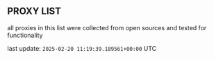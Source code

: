 ## PROXY LIST

all proxies in this list were collected from open sources and tested for functionality

last update: `2025-02-20 11:19:39.189561+00:00` UTC